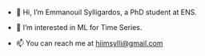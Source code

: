 - 👋 Hi, I’m Emmanouil Sylligardos, a PhD student at ENS.
 
- 👀 I’m interested in ML for Time Series.
  
- 📫 You can reach me at hiimsylli@gmail.com

<!---
sylligardos/sylligardos is a ✨ special ✨ repository because its `README.md` (this file) appears on your GitHub profile.
You can click the Preview link to take a look at your changes.
--->
